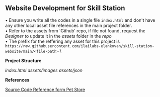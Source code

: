 ## Website Development for Skill Station

• Ensure you write all the codes in a single file `index.html` and don't have any other local asset file references in the main project folder. \
• Refer to the assets from 'Github' repo, if file not found, request the *Designer* to update it in the *assets* folder in the *repo* \
• The prefix for the reffering any asset for this project is `https://raw.githubusercontent.com/ilailabs-elankovan/skill-station-website/main/<file-path>` \
 
**Project Structure**

*index.html*
*assets/images*
*assets/json*

**References**

[Source Code Reference form Pet Store](https://drive.google.com/file/d/1C9kfTxmgNfR32JneOFagSzTbbPqtFBuQ/view?usp=sharing)
